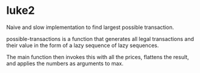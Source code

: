 # luke2

Naive and slow implementation to find largest possible transaction.

possible-transactions is a function that generates all legal transactions
and their value in the form of a lazy sequence of lazy sequences.

The main function then invokes this with all the prices, flattens the result,
and applies the numbers as arguments to max.
